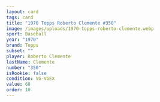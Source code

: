 ```yaml
---
layout: card
tags: card
title: "1970 Topps Roberto Clemente #350"
image: /images/uploads/1970-topps-roberto-clemente.webp
sport: Baseball
year: "1970"
brand: Topps
subset: ""
player: Roberto Clemente
lastName: Clemente
number: "350"
isRookie: false
condition: VG-VGEX
value: 68
order: 10
---
```

